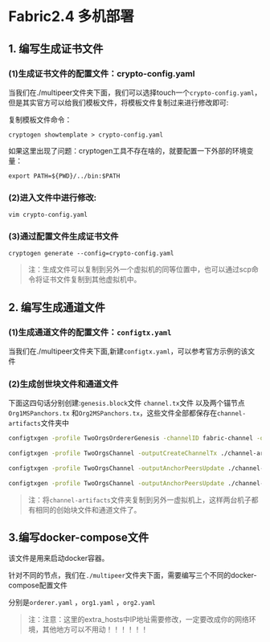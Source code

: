 # Fabric2.4 多机部署

## 1. 编写生成证书文件

### (1)生成证书文件的配置文件：crypto-config.yaml

当我们在./multipeer文件夹下面，我们可以选择touch一个`crypto-config.yaml`，但是其实官方可以给我们模板文件，将模板文件复制过来进行修改即可:

复制模板文件命令：

`cryptogen showtemplate > crypto-config.yaml`

如果这里出现了问题：cryptogen工具不存在啥的，就要配置一下外部的环境变量：

`export PATH=${PWD}/../bin:$PATH`

### (2)进入文件中进行修改:

`vim crypto-config.yaml`

### (3)通过配置文件生成证书文件

`cryptogen generate --config=crypto-config.yaml`

> 注：生成文件可以复制到另外一个虚拟机的同等位置中，也可以通过scp命令将证书文件复制到其他虚拟机中。


## 2. 编写生成通道文件
### (1)生成通道文件的配置文件：`configtx.yaml`

当我们在./multipeer文件夹下面,新建`configtx.yaml`，可以参考官方示例的该文件

### (2)生成创世块文件和通道文件
下面这四句话分别创建:`genesis.block`文件 `channel.tx`文件 以及两个锚节点`Org1MSPanchors.tx` 和`Org2MSPanchors.tx`，这些文件全部都保存在`channel-artifacts`文件夹中

```bash
configtxgen -profile TwoOrgsOrdererGenesis -channelID fabric-channel -outputBlock ./channel-artifacts/genesis.block
 
configtxgen -profile TwoOrgsChannel -outputCreateChannelTx ./channel-artifacts/channel.tx -channelID mychannel
 
configtxgen -profile TwoOrgsChannel -outputAnchorPeersUpdate ./channel-artifacts/Org1MSPanchors.tx -channelID mychannel -asOrg Org1MSP
 
configtxgen -profile TwoOrgsChannel -outputAnchorPeersUpdate ./channel-artifacts/Org2MSPanchors.tx -channelID mychannel -asOrg Org2MSP
```

> 注：将`channel-artifacts`文件夹复制到另外一虚拟机上，这样两台机子都有相同的创始块文件和通道文件了。

## 3.编写docker-compose文件

该文件是用来启动docker容器。

针对不同的节点，我们在`./multipeer`文件夹下面，需要编写三个不同的docker-compose配置文件

分别是`orderer.yaml` ，`org1.yaml` ，`org2.yaml`

> 注：注意：这里的extra_hosts中IP地址需要修改，一定要改成你的网络环境，其他地方可以不用动！！！！！！

